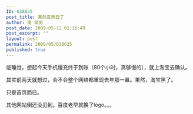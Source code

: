 ```yaml
---
ID: 638625
post_title: 果然变黑白了
author: 南 靖男
post_date: 2009-05-12 01:16:49
post_excerpt: ""
layout: post
permalink: 2009/05/638625
published: true
---
```

<p>临睡觉，想起今天手机慢充终于到账（80个小时，真够慢的），就上淘宝去确认。</p>  <p>其实前两天就想过，会不会整个网络都重现去年那一幕。果然，淘宝黑了。</p>  <p>只是首页而已。</p>  <p>其他网站倒还没见到。百度老早就换了logo。。。</p>